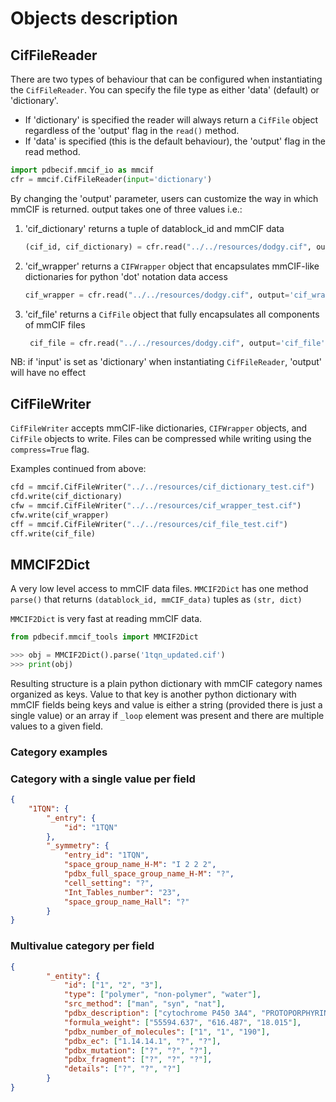 # Objects description

## CifFileReader

There are two types of behaviour that can be configured when instantiating the
`CifFileReader`. You can specify the file type as either 'data' (default) or
'dictionary'.

* If 'dictionary' is specified the reader will always return a `CifFile` object
   regardless of the 'output' flag in the `read()` method.
* If 'data' is specified (this is the default behaviour), the 'output' flag
   in the read method.

```python
import pdbecif.mmcif_io as mmcif
cfr = mmcif.CifFileReader(input='dictionary')
```

By changing the 'output' parameter, users can customize the way in which mmCIF
is returned. output takes one of three values i.e.:

  1. 'cif_dictionary' returns a tuple of datablock_id and mmCIF data

      ```python
      (cif_id, cif_dictionary) = cfr.read("../../resources/dodgy.cif", output='cif_dictionary')
      ```

  2. 'cif_wrapper' returns a `CIFWrapper` object that encapsulates mmCIF-like
      dictionaries for python 'dot' notation data access

      ```python
      cif_wrapper = cfr.read("../../resources/dodgy.cif", output='cif_wrapper')
      ```

  3. 'cif_file' returns a `CifFile` object that fully encapsulates all
      components of mmCIF files

      ```python
       cif_file = cfr.read("../../resources/dodgy.cif", output='cif_file')
      ```

NB: if 'input' is set as 'dictionary' when instantiating `CifFileReader`, 'output'
will have no effect

## CifFileWriter

`CifFileWriter` accepts mmCIF-like dictionaries, `CIFWrapper` objects, and `CifFile`
objects to write. Files can be compressed while writing using the
`compress=True` flag.

Examples continued from above:

```python
cfd = mmcif.CifFileWriter("../../resources/cif_dictionary_test.cif")
cfd.write(cif_dictionary)
cfw = mmcif.CifFileWriter("../../resources/cif_wrapper_test.cif")
cfw.write(cif_wrapper)
cff = mmcif.CifFileWriter("../../resources/cif_file_test.cif")
cff.write(cif_file)
```

## MMCIF2Dict

A very low level access to mmCIF data files. `MMCIF2Dict` has one method `parse()`
that returns `(datablock_id, mmCIF_data)` tuples as `(str, dict)`

`MMCIF2Dict` is very fast at reading mmCIF data.

```python
from pdbecif.mmcif_tools import MMCIF2Dict

>>> obj = MMCIF2Dict().parse('1tqn_updated.cif')
>>> print(obj)
```

Resulting structure is a plain python dictionary with mmCIF category names
organized as keys. Value to that key is another python dictionary
with mmCIF fields being keys and value is either a string (provided there
is just a single value) or an array if `_loop` element was present and there
are multiple values to a given field.

### Category examples

### Category with a single value per field

```json
{
    "1TQN": {
        "_entry": {
            "id": "1TQN"
        },
        "_symmetry": {
            "entry_id": "1TQN",
            "space_group_name_H-M": "I 2 2 2",
            "pdbx_full_space_group_name_H-M": "?",
            "cell_setting": "?",
            "Int_Tables_number": "23",
            "space_group_name_Hall": "?"
        }
}
```

### Multivalue category per field

```json
{
        "_entity": {
            "id": ["1", "2", "3"],
            "type": ["polymer", "non-polymer", "water"],
            "src_method": ["man", "syn", "nat"],
            "pdbx_description": ["cytochrome P450 3A4", "PROTOPORPHYRIN IX CONTAINING FE", "water"],
            "formula_weight": ["55594.637", "616.487", "18.015"],
            "pdbx_number_of_molecules": ["1", "1", "190"],
            "pdbx_ec": ["1.14.14.1", "?", "?"],
            "pdbx_mutation": ["?", "?", "?"],
            "pdbx_fragment": ["?", "?", "?"],
            "details": ["?", "?", "?"]
        }
}
```

